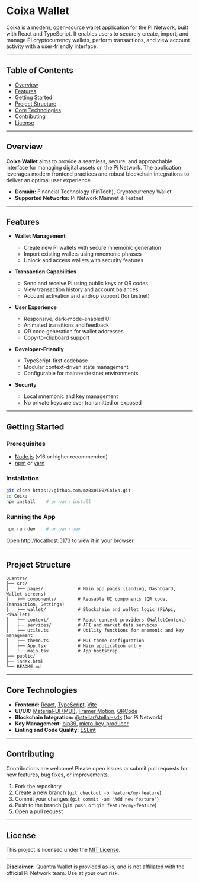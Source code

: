 # Coixa Wallet

Coixa is a modern, open-source wallet application for the Pi Network, built with React and TypeScript. It enables users to securely create, import, and manage Pi cryptocurrency wallets, perform transactions, and view account activity with a user-friendly interface.

---

## Table of Contents

- [Overview](#overview)
- [Features](#features)
- [Getting Started](#getting-started)
- [Project Structure](#project-structure)
- [Core Technologies](#core-technologies)
- [Contributing](#contributing)
- [License](#license)

---

## Overview

**Coixa Wallet** aims to provide a seamless, secure, and approachable interface for managing digital assets on the Pi Network. The application leverages modern frontend practices and robust blockchain integrations to deliver an optimal user experience. 

- **Domain:** Financial Technology (FinTech), Cryptocurrency Wallet
- **Supported Networks:** Pi Network Mainnet & Testnet

---

## Features

- **Wallet Management**
  - Create new Pi wallets with secure mnemonic generation
  - Import existing wallets using mnemonic phrases
  - Unlock and access wallets with security features

- **Transaction Capabilities**
  - Send and receive Pi using public keys or QR codes
  - View transaction history and account balances
  - Account activation and airdrop support (for testnet)

- **User Experience**
  - Responsive, dark-mode-enabled UI
  - Animated transitions and feedback
  - QR code generation for wallet addresses
  - Copy-to-clipboard support

- **Developer-Friendly**
  - TypeScript-first codebase
  - Modular context-driven state management
  - Configurable for mainnet/testnet environments

- **Security**
  - Local mnemonic and key management
  - No private keys are ever transmitted or exposed

---

## Getting Started

### Prerequisites

- [Node.js](https://nodejs.org/) (v16 or higher recommended)
- [npm](https://www.npmjs.com/) or [yarn](https://yarnpkg.com/)

### Installation

```bash
git clone https://github.com/mz0x0100/Coixa.git
cd Coixa
npm install    # or yarn install
```

### Running the App

```bash
npm run dev    # or yarn dev
```

Open [http://localhost:5173](http://localhost:5173) to view it in your browser.

---

## Project Structure

```
Quantra/
├── src/
│   ├── pages/             # Main app pages (Landing, Dashboard, Wallet screens)
│   ├── components/        # Reusable UI components (QR code, Transaction, Settings)
│   ├── wallet/            # Blockchain and wallet logic (PiApi, PiWallet)
│   ├── context/           # React context providers (WalletContext)
│   ├── services/          # API and market data services
│   ├── utils.ts           # Utility functions for mnemonic and key management
│   ├── theme.ts           # MUI theme configuration
│   ├── App.tsx            # Main application entry
│   └── main.tsx           # App bootstrap
├── public/
├── index.html
└── README.md
```

---

## Core Technologies

- **Frontend:** [React](https://react.dev/), [TypeScript](https://www.typescriptlang.org/), [Vite](https://vitejs.dev/)
- **UI/UX:** [Material-UI (MUI)](https://mui.com/), [Framer Motion](https://www.framer.com/motion/), [QRCode](https://github.com/zpao/qrcode.react)
- **Blockchain Integration:** [@stellar/stellar-sdk](https://github.com/stellar/js-stellar-sdk) (for Pi Network)
- **Key Management:** [bip39](https://github.com/bitcoinjs/bip39), [micro-key-producer](https://github.com/paulmillr/micro-key-producer)
- **Linting and Code Quality:** [ESLint](https://eslint.org/)

---

## Contributing

Contributions are welcome! Please open issues or submit pull requests for new features, bug fixes, or improvements.

1. Fork the repository
2. Create a new branch (`git checkout -b feature/my-feature`)
3. Commit your changes (`git commit -am 'Add new feature'`)
4. Push to the branch (`git push origin feature/my-feature`)
5. Open a pull request

---

## License

This project is licensed under the [MIT License](LICENSE).

---

**Disclaimer:** Quantra Wallet is provided as-is, and is not affiliated with the official Pi Network team. Use at your own risk.
